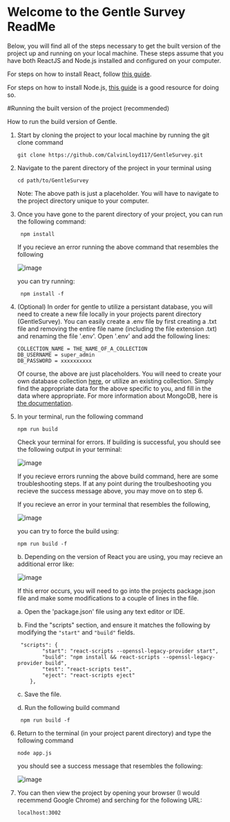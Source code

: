 # Welcome to the Gentle Survey ReadMe
Below, you will find all of the steps necessary to get the built version of the project up and running on your local machine. These steps assume that you have both ReactJS and Node.js installed and configured on your computer.

For steps on how to install React, follow [this guide](https://legacy.reactjs.org/docs/getting-started.html).

For steps on how to install Node.js, [this guide](https://radixweb.com/blog/installing-npm-and-nodejs-on-windows-and-mac) is a good resource for doing so.

#Running the built version of the project (recommended) 

How to run the build version of Gentle.

1. Start by cloning the project to your local machine by running the git clone command

	```
 	git clone https://github.com/CalvinLloyd117/GentleSurvey.git
	```
	
2. Navigate to the parent directory of the project in your terminal using
	
	```
	cd path/to/GentleSurvey
	```
	
	Note: The above path is just a placeholder. You will have to navigate to the project directory unique to your computer.
  
3. Once you have gone to the parent directory of your project, you can run the following command:

    	npm install
	
	If you recieve an error running the above command that resembles the following

	![image](https://user-images.githubusercontent.com/45299786/234149857-d22d5c3c-2eac-46eb-a9a7-228b053befd8.png)

	you can try running:

		npm install -f
    
4. (Optional) In order for gentle to utilize a persistant database, you will need to create a new file locally in your projects parent directory (GentleSurvey). You can easily create a .env file by first creating a .txt file and removing the entire file name (including the file extension .txt) and renaming the file '.env'. Open '.env' and add the following lines:
  
	```
	COLLECTION_NAME = THE_NAME_OF_A_COLLECTION
	DB_USERNAME = super_admin
	DB_PASSWORD = xxxxxxxxxx
	```
	Of course, the above are just placeholders. You will need to create your own database collection [here](https://www.mongodb.com/cloud/atlas/register), or utilize an existing collection. Simply find the appropriate data for the above specific to you, and fill in the data where appropriate. For more information about MongoDB, here is [the documentation](https://www.mongodb.com/docs/atlas/).
  
5. In your terminal, run the following command

	```
	npm run build
	```
	
	Check your terminal for errors. If building is successful, you should see the following output in your terminal:
	
	![image](https://user-images.githubusercontent.com/45299786/234150369-202e161e-921e-4a1e-ba17-1ef7ca775dbe.png)


	If you recieve errors running the above build command, here are some troubleshooting steps. If at any point during the troulbeshooting you recieve the success message above, you may move on to step 6.
  
  	If you recieve an error in your terminal that resembles the following, 
	
	![image](https://user-images.githubusercontent.com/45299786/234142083-991188c0-0e8c-42e8-b97b-f4c038a8ec3c.png)
	
	you can try to force the build using:

	```
	npm run build -f
	```
	
	b. Depending on the version of React you are using, you may recieve an additional error like:
	
	![image](https://user-images.githubusercontent.com/45299786/234142834-a05d475d-7954-469e-9283-a84f4dbd6d3a.png)

  	If this error occurs, you will need to go into the projects package.json file and make some modifications to a couple of lines in the file.
  
  	a. Open the 'package.json' file using any text editor or IDE.
  
  	b. Find the "scripts" section, and ensure it matches the following by modifying the `"start"` and `"build"` fields.
  
  	```
 	 "scripts": {
    		"start": "react-scripts --openssl-legacy-provider start",
    		"build": "npm install && react-scripts --openssl-legacy-provider build",
    		"test": "react-scripts test",
    		"eject": "react-scripts eject"
		},
	```
	
  	c. Save the file.
  
  	d. Run the following build command
  
  		npm run build -f

6. Return to the terminal (in your project parent directory) and type the following command

	```
	node app.js
  	```

  	you should see a success message that resembles the following: 
  
  	![image](https://user-images.githubusercontent.com/45299786/234147160-abad4c8c-341c-4808-9974-699c316f694e.png)

7. You can then view the project by opening your browser (I would recemmend Google Chrome) and serching for the following URL:

	```
	localhost:3002
	```
